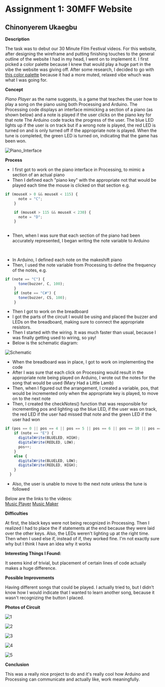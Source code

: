 # Assignment 1: 30MFF Website

## Chinonyerem Ukaegbu

**Description**

The task was to debut our 30 Minute Film Festival videos. For this website, after designing the wireframe and putting finishing touches to the general outline of the website I had in my head, I went on to implement it. I first picked a color palette because I knew that would play a huge part in the vibe the website was giving off. After some research, I decided to go with [this color palette](https://coolors.co/22223b-4a4e69-9a8c98-c9ada7-f2e9e4) because it had a more muted, relaxed vibe whuch was what I was going for.

**Concept**

*Piano Player* as the name suggests, is a game that teaches the user how to play a song on the piano using both Processing and Arduino.
The Processing code displays an interface mimicking a section of a piano (as shown below) and a note is played if the user clicks on the piano key for that note 
The Arduino code tracks the progress of the user. The blue LED lights up if the user is on track but if a wrong note is played, the red LED is turned on and is only turned off if the appropriate note is played.
When the tune is completed, the green LED is turned on, indicating that the game has been won.

![Piano_Interface](images/Screenshot%20(405).jpg)

**Process**
+ I first got to work on the piano interface in Processing, to mimic a section of an actual piano
+ Then I defined each "piano key" with the appropriate not that would be played each time the mouse is clicked on that section e.g.


```js
if (mouseX > 0 && mouseX < 115) {
      note = "C";
    }

    if (mouseX > 115 && mouseX < 230) {
      note = "D";
    }
    
 ```
 
+ Then, when I was sure that each section of the piano had been accurately represented, I began writing the note variable to Arduino
<br>

+ In Arduino, I defined each note on the makeshift piano
+ Then, I used the note variable from Processing to define the frequency of the notes, e.g.


```js
if (note == "C") {
      tone(buzzer, C, 100);
    }
    if (note == "C#") {
      tone(buzzer, CS, 100);
    }
 ```
 
+ Then I got to work on the breadboard
+ I got the parts of the circuit I would be using and placed the buzzer and LEDs on the breadboard, making sure to connect the appropriate resistors.
+ Then I started with the wiring. It was much faster than usual, because I was finally getting used to wiring, so yay!
+ Below is the schematic diagram:

![Schematic](images/Screenshot%20(406).jpeg)

+ When the breadboard was in place, I got to work on implementing the code
+ After I was sure that each click on Processing would result in the appropriate note being played on Arduino, I wrote out the notes for the song that would be used (Mary Had a Little Lamb)
+ Then, when I figured out the arrangement, I created a variable, pos, that would be incremented only when the appropriate key is played, to move on to the next note
+ Then, I created the checkNotes() function that was responsible for incrementing pos and lighting up the blue LED, if the user was on track, the red LED if the user had missed that note and the green LED if the user had won


```js
if (pos == 0 || pos == 4 || pos == 5 || pos == 6 || pos == 10 || pos == 13 || pos == 17 || pos == 18 || pos == 19 || pos == 23) {
    if (note == "E") {
      digitalWrite(BLUELED, HIGH);
      digitalWrite(REDLED, LOW);
      pos++;
    }
    else {
      digitalWrite(BLUELED, LOW);
      digitalWrite(REDLED, HIGH);
    }
  }
  ```

+ Also, the user is unable to move to the next note unless the tune is followed


Below are the links to the videos:\
[Music Player](https://www.youtube.com/watch?v=_6ZXNNd_vmo)
[Music Maker](https://youtu.be/4T26GDzKUJk)


**Difficulties**

At first, the black keys were not being recognized in Processing. Then I realized I had to place the if statements at the end because they were laid over the other keys.
Also, the LEDs weren't lighting up at the right time. Then when I used else if, instead of if, they worked fine. I'm not exactly sure why but I think I have an idea why it works

**Interesting Things I Found:**

It seems kind of trivial, but placement of certain lines of code actually makes a huge difference.

**Possible Improvements**

Having different songs that could be played. I actually tried to, but I didn't know how I would indicate that I wanted to learn another song, because it wasn't recognizing the button I placed.

**Photos of Circuit**

![1](images/Screenshot%20(407).jpeg)

![2](images/Screenshot%20(408).jpeg)

![3](images/Screenshot%20(409).jpeg)

![4](images/Screenshot%20(410).jpeg)

![5](images/Screenshot%20(411).jpg)

**Conclusion**

This was a really nice project to do and it's really cool how Arduino and Processing can communicate and actually like, work meaningfully.
